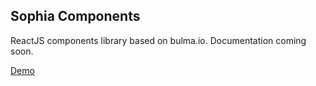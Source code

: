 ## Sophia Components

ReactJS components library based on bulma.io. Documentation coming soon.

[Demo](https://dkcoders.github.io/sophia-components/)